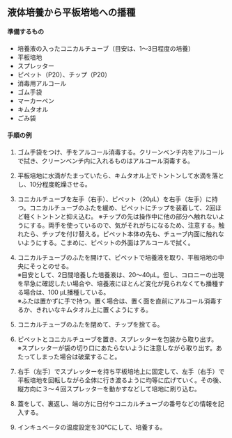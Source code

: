 ## 液体培養から平板培地への播種

#### 準備するもの
- 培養液の入ったコニカルチューブ（目安は、1〜3日程度の培養）
- 平板培地
- スプレッター
- ピペット（P20）、チップ（P20）
- 消毒用アルコール
- ゴム手袋
- マーカーペン
- キムタオル
- ごみ袋

#### 手順の例
1. ゴム手袋をつけ、手をアルコール消毒する。クリーンベンチ内をアルコールで拭き、クリーンベンチ内に入れるものはアルコール消毒する。

2. 平板培地に水滴がたまっていたら、キムタオル上でトントンして水滴を落とし、10分程度乾燥させる。

3. コニカルチューブを左手（右手）、ピペット（20μL）を右手（左手）に持つ。コニカルチューブのふたを緩め、ピペットにチップを装着して、2回ほど軽くトントンと抑え込む。
※チップの先は操作中に他の部分へ触れないようにする。両手を使っているので、気がそれがちになるため、注意する。触れたら、チップを付け替える。ピペット本体の先も、チューブ内面に触れないようにする。こまめに、ピペットの外面はアルコールで拭く。

4. コニカルチューブのふたを開けて、ピペットで培養液を取り、平板培地の中央にそっとのせる。  
※目安として、2日間培養した培養液は、20～40μL。但し、コロニーの出現を早急に確認したい場合や、培養液にほとんど変化が見られなくても播種する場合は、100 μL播種している。  
※ふたは置かずに手で持つ。置く場合は、置く面を直前にアルコール消毒するか、きれいなキムタオル上に置くようにする。

5. コニカルチューブのふたを閉めて、チップを捨てる。

6. ピペットとコニカルチューブを置き、スプレッターを包装から取り出す。  
※スプレッターが袋の切り口にあたらないように注意しながら取り出す。あたってしまった場合は破棄すること。

7. 右手（左手）でスプレッターを持ち平板培地上に固定して、左手（右手）で平板培地を回転しながら全体に行き渡るように均等に広げていく。その後、縦方向に３～４回スプレッターを動かすなどして培地に刷り込む。

8. 蓋をして、裏返し、端の方に日付やコニカルチューブの番号などの情報を記入する。

9. インキュベータの温度設定を30℃にして、培養する。
